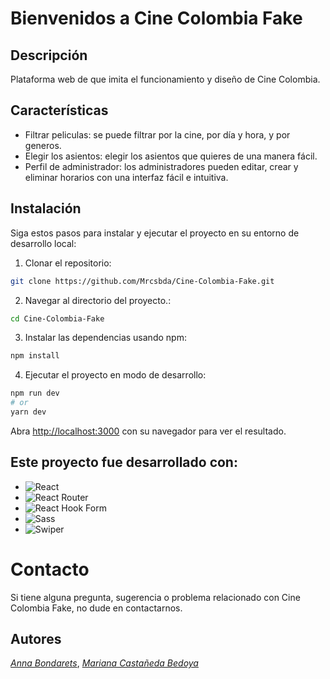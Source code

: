 # Bienvenidos a Cine Colombia Fake



## Descripción

Plataforma web de que imita el funcionamiento y diseño de Cine Colombia.

## Características

- Filtrar peliculas: se puede filtrar por la cine, por día y hora, y por generos.
- Elegir los asientos: elegir los asientos que quieres de una manera fácil.
- Perfil de administrador: los administradores pueden editar, crear y eliminar horarios con una interfaz fácil e intuitiva.

## Instalación

Siga estos pasos para instalar y ejecutar el proyecto en su entorno de desarrollo local:

1. Clonar el repositorio:
```bash
git clone https://github.com/Mrcsbda/Cine-Colombia-Fake.git
```
2. Navegar al directorio del proyecto.:
```bash
cd Cine-Colombia-Fake
```
3. Instalar las dependencias usando npm:
```bash
npm install
```
4. Ejecutar el proyecto en modo de desarrollo:

```bash
npm run dev
# or
yarn dev
```

Abra [http://localhost:3000](http://localhost:3000) con su navegador para ver el resultado.


## Este proyecto fue desarrollado con:

- ![React](https://img.shields.io/badge/react-%2320232a.svg?style=for-the-badge&logo=react&logoColor=%2361DAFB)
- ![React Router](https://img.shields.io/badge/React_Router-CA4245?style=for-the-badge&logo=react-router&logoColor=white)
- ![React Hook Form](https://img.shields.io/badge/React%20Hook%20Form-%23EC5990?logo=reacthookform&logoColor=white)
- ![Sass](https://img.shields.io/badge/-Sass-CC6699?style=for-the-badge&logo=sass&logoColor=white)
- ![Swiper](https://img.shields.io/badge/-Swiper-764ABC?style=for-the-badge&logo=swiper&logoColor=white)


# Contacto
Si tiene alguna pregunta, sugerencia o problema relacionado con Cine Colombia Fake, no dude en contactarnos.

## Autores

[*Anna Bondarets*](https://github.com/Alice221299), [*Mariana Castañeda Bedoya*](https://github.com/Mrcsbda)
